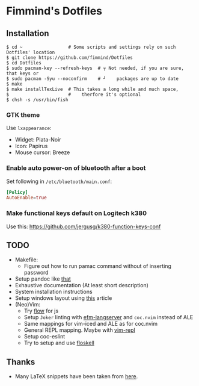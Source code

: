# Fimmind's Dotfiles

## Installation

```shell
$ cd ~                 # Some scripts and settings rely on such Dotfiles' location
$ git clone https://github.com/fimmind/Dotfiles
$ cd Dotfiles
$ sudo pacman-key --refresh-keys  # ┬ Not needed, if you are sure, that keys or
$ sudo pacman -Syu --noconfirm    # ┘    packages are up to date
$ make
$ make installTexLive  # This takes a long while and much space,
$                      #    therfore it's optional
$ chsh -s /usr/bin/fish
```

### GTK theme

Use `lxappearance`:

- Widget: Plata-Noir
- Icon: Papirus
- Mouse cursor: Breeze

### Enable auto power-on of bluetooth after a boot
Set following in `/etc/bluetooth/main.conf`:
```conf
[Policy]
AutoEnable=true
```

### Make functional keys default on Logitech k380
Use this: https://github.com/jergusg/k380-function-keys-conf

## TODO

- Makefile:
  - Figure out how to run pamac command without of inserting password
- Setup pandoc like [that](https://learnbyexample.github.io/tutorial/ebook-generation/customizing-pandoc/)
- Exhaustive documentation (At least short description)
- System installation instructions
- Setup windows layout using [this](https://i3wm.org/docs/layout-saving.html) article
- (Neo)Vim:
  - Try [flow](https://github.com/neoclide/coc.nvim/wiki/Language-servers#flow)
    for js
  - Setup `Joker` linting with
    [efm-langserver](https://github.com/mattn/efm-langserver) and `coc.nvim`
    instead of ALE
  - Same mappings for vim-iced and ALE as for coc.nvim
  - General REPL mapping. Maybe with [vim-repl](https://github.com/sillybun/vim-repl)
  - Setup coc-eslint
  - Try to setup and use [floskell](https://github.com/ennocramer/floskell)

## Thanks

- Many LaTeX snippets have been taken from [here](https://github.com/gillescastel/latex-snippets).
